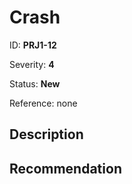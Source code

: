 # Crash

ID: __PRJ1-12__

Severity: __4__

Status: __New__

Reference: none

## Description

## Recommendation